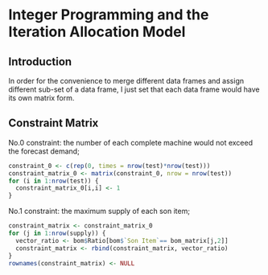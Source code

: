 # Integer Programming and the Iteration Allocation Model                
## Introduction               
                
In order for the convenience to merge different data frames and assign different sub-set of a data frame, I just set that each data frame would have its own matrix form.                                    
## Constraint Matrix          

No.0 constraint: the number of each complete machine would not exceed the forecast demand;      
```r
constraint_0 <- c(rep(0, times = nrow(test)*nrow(test)))
constraint_matrix_0 <- matrix(constraint_0, nrow = nrow(test))
for (i in 1:nrow(test)) {
  constraint_matrix_0[i,i] <- 1
}
```
No.1 constraint: the maximum supply of each son item;
```r
constraint_matrix <- constraint_matrix_0
for (j in 1:nrow(supply)) {
  vector_ratio <- bom$Ratio[bom$`Son Item`== bom_matrix[j,2]]
  constraint_matrix <- rbind(constraint_matrix, vector_ratio)
}
rownames(constraint_matrix) <- NULL
```

